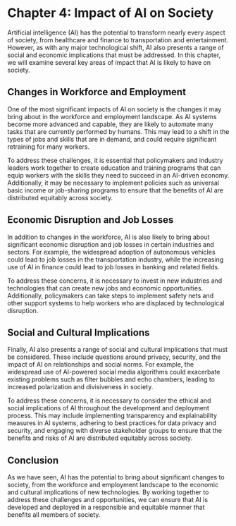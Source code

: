 Chapter 4: Impact of AI on Society
==================================

Artificial intelligence (AI) has the potential to transform nearly every aspect of society, from healthcare and finance to transportation and entertainment. However, as with any major technological shift, AI also presents a range of social and economic implications that must be addressed. In this chapter, we will examine several key areas of impact that AI is likely to have on society.

Changes in Workforce and Employment
-----------------------------------

One of the most significant impacts of AI on society is the changes it may bring about in the workforce and employment landscape. As AI systems become more advanced and capable, they are likely to automate many tasks that are currently performed by humans. This may lead to a shift in the types of jobs and skills that are in demand, and could require significant retraining for many workers.

To address these challenges, it is essential that policymakers and industry leaders work together to create education and training programs that can equip workers with the skills they need to succeed in an AI-driven economy. Additionally, it may be necessary to implement policies such as universal basic income or job-sharing programs to ensure that the benefits of AI are distributed equitably across society.

Economic Disruption and Job Losses
----------------------------------

In addition to changes in the workforce, AI is also likely to bring about significant economic disruption and job losses in certain industries and sectors. For example, the widespread adoption of autonomous vehicles could lead to job losses in the transportation industry, while the increasing use of AI in finance could lead to job losses in banking and related fields.

To address these concerns, it is necessary to invest in new industries and technologies that can create new jobs and economic opportunities. Additionally, policymakers can take steps to implement safety nets and other support systems to help workers who are displaced by technological disruption.

Social and Cultural Implications
--------------------------------

Finally, AI also presents a range of social and cultural implications that must be considered. These include questions around privacy, security, and the impact of AI on relationships and social norms. For example, the widespread use of AI-powered social media algorithms could exacerbate existing problems such as filter bubbles and echo chambers, leading to increased polarization and divisiveness in society.

To address these concerns, it is necessary to consider the ethical and social implications of AI throughout the development and deployment process. This may include implementing transparency and explainability measures in AI systems, adhering to best practices for data privacy and security, and engaging with diverse stakeholder groups to ensure that the benefits and risks of AI are distributed equitably across society.

Conclusion
----------

As we have seen, AI has the potential to bring about significant changes to society, from the workforce and employment landscape to the economic and cultural implications of new technologies. By working together to address these challenges and opportunities, we can ensure that AI is developed and deployed in a responsible and equitable manner that benefits all members of society.
